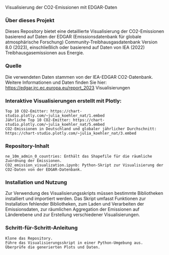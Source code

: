 Visualisierung der CO2-Emissionen mit EDGAR-Daten

### Über dieses Projekt

Dieses Repository bietet eine detaillierte Visualisierung der CO2-Emissionen basierend auf Daten der EDGAR (Emissionsdatenbank für globale atmosphärische Forschung) Community-Treibhausgasdatenbank Version 8.0 (2023), einschließlich oder basierend auf Daten von IEA (2022) Treibhausgasemissionen aus Energie.

### Quelle

Die verwendeten Daten stammen von der IEA-EDGAR CO2-Datenbank. Weitere Informationen und Daten finden Sie hier: https://edgar.jrc.ec.europa.eu/report_2023
Visualisierungen

### Interaktive Visualisierungen erstellt mit Plotly:

    Top 10 CO2-Emitter: https://chart-studio.plotly.com/~julia_koehler_nat/1.embed
    Jährliche Top 10 CO2-Emitter: https://chart-studio.plotly.com/~julia_koehler_nat/5.embed
    CO2-Emissionen in Deutschland und globaler jährlicher Durchschnitt: https://chart-studio.plotly.com/~julia_koehler_nat/3.embed


### Repository-Inhalt

    ne_10m_admin_0_countries: Enthält das Shapefile für die räumliche Zuordnung der Emissionen.
    CO2_emission_visualization.ipynb: Python-Skript zur Visualisierung der CO2-Daten von der EDGAR-Datenbank.

### Installation und Nutzung

Zur Verwendung des Visualisierungsskripts müssen bestimmte Bibliotheken installiert und importiert werden. Das Skript umfasst Funktionen zur Installation fehlender Bibliotheken, zum Laden und Verarbeiten der Emissionsdaten, zur räumlichen Aggregation der Emissionen auf Länderebene und zur Erstellung verschiedener Visualisierungen.

### Schritt-für-Schritt-Anleitung

    Klone das Repository.
    Führe das Visualisierungsskript in einer Python-Umgebung aus.
    Überprüfe die generierten Plots und Daten.




